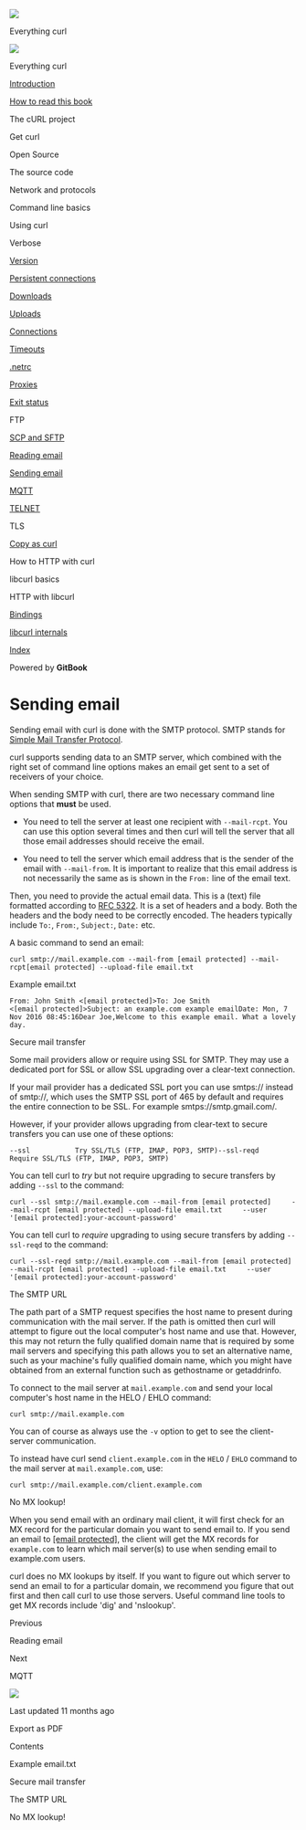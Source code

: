 <a href="../index.html" class="link-a079aa82--primary-53a25e66--logoLink-10d08504"></a>

<img src="https://gblobscdn.gitbook.com/orgs%2F-LxuH0qSm4xO9nWfEBlB%2Favatar.png?alt=media" class="image-67b14f24--avatar-1c1d03ec" />

<span class="text-4505230f--UIH400-4e41e82a--textContentFamily-49a318e1--spaceNameText-677c2969">Everything curl</span>

<a href="../index.html" class="link-a079aa82--primary-53a25e66--logoLink-10d08504"></a>

<img src="https://gblobscdn.gitbook.com/orgs%2F-LxuH0qSm4xO9nWfEBlB%2Favatar.png?alt=media" class="image-67b14f24--avatar-1c1d03ec" />

<span class="text-4505230f--UIH400-4e41e82a--textContentFamily-49a318e1--spaceNameText-677c2969">Everything curl</span>

<a href="../index.html" class="navButton-94f2579c--navButtonClickable-161b88ca"><span class="text-4505230f--UIH300-2063425d--textContentFamily-49a318e1--navButtonLabel-14a4968f">Introduction</span></a>

<a href="../how-to-read.html" class="navButton-94f2579c--navButtonClickable-161b88ca"><span class="text-4505230f--UIH300-2063425d--textContentFamily-49a318e1--navButtonLabel-14a4968f">How to read this book</span></a>

<span class="text-4505230f--UIH300-2063425d--textContentFamily-49a318e1--navButtonLabel-14a4968f">The cURL project</span>

<span class="text-4505230f--UIH300-2063425d--textContentFamily-49a318e1--navButtonLabel-14a4968f">Get curl</span>

<span class="text-4505230f--UIH300-2063425d--textContentFamily-49a318e1--navButtonLabel-14a4968f">Open Source</span>

<span class="text-4505230f--UIH300-2063425d--textContentFamily-49a318e1--navButtonLabel-14a4968f">The source code</span>

<span class="text-4505230f--UIH300-2063425d--textContentFamily-49a318e1--navButtonLabel-14a4968f">Network and protocols</span>

<span class="text-4505230f--UIH300-2063425d--textContentFamily-49a318e1--navButtonLabel-14a4968f">Command line basics</span>

<span class="text-4505230f--UIH300-2063425d--textContentFamily-49a318e1--navButtonLabel-14a4968f">Using curl</span>

<span class="text-4505230f--UIH300-2063425d--textContentFamily-49a318e1--navButtonLabel-14a4968f">Verbose</span>

<a href="version.html" class="navButton-94f2579c--pageItemWithChildrenNested-2c5d8183--navButtonClickable-161b88ca"><span class="text-4505230f--UIH300-2063425d--textContentFamily-49a318e1--navButtonLabel-14a4968f">Version</span></a>

<a href="persist.html" class="navButton-94f2579c--pageItemWithChildrenNested-2c5d8183--navButtonClickable-161b88ca"><span class="text-4505230f--UIH300-2063425d--textContentFamily-49a318e1--navButtonLabel-14a4968f">Persistent connections</span></a>

<a href="downloads.html" class="navButton-94f2579c--pageItemWithChildrenNested-2c5d8183--navButtonClickable-161b88ca"><span class="text-4505230f--UIH300-2063425d--textContentFamily-49a318e1--navButtonLabel-14a4968f">Downloads</span></a>

<a href="uploads.html" class="navButton-94f2579c--pageItemWithChildrenNested-2c5d8183--navButtonClickable-161b88ca"><span class="text-4505230f--UIH300-2063425d--textContentFamily-49a318e1--navButtonLabel-14a4968f">Uploads</span></a>

<a href="connections.html" class="navButton-94f2579c--pageItemWithChildrenNested-2c5d8183--navButtonClickable-161b88ca"><span class="text-4505230f--UIH300-2063425d--textContentFamily-49a318e1--navButtonLabel-14a4968f">Connections</span></a>

<a href="timeouts.html" class="navButton-94f2579c--pageItemWithChildrenNested-2c5d8183--navButtonClickable-161b88ca"><span class="text-4505230f--UIH300-2063425d--textContentFamily-49a318e1--navButtonLabel-14a4968f">Timeouts</span></a>

<a href="netrc.html" class="navButton-94f2579c--pageItemWithChildrenNested-2c5d8183--navButtonClickable-161b88ca"><span class="text-4505230f--UIH300-2063425d--textContentFamily-49a318e1--navButtonLabel-14a4968f">.netrc</span></a>

<a href="proxies.html" class="navButton-94f2579c--pageItemWithChildrenNested-2c5d8183--navButtonClickable-161b88ca"><span class="text-4505230f--UIH300-2063425d--textContentFamily-49a318e1--navButtonLabel-14a4968f">Proxies</span></a>

<a href="returns.html" class="navButton-94f2579c--pageItemWithChildrenNested-2c5d8183--navButtonClickable-161b88ca"><span class="text-4505230f--UIH300-2063425d--textContentFamily-49a318e1--navButtonLabel-14a4968f">Exit status</span></a>

<span class="text-4505230f--UIH300-2063425d--textContentFamily-49a318e1--navButtonLabel-14a4968f">FTP</span>

<a href="scpsftp.html" class="navButton-94f2579c--pageItemWithChildrenNested-2c5d8183--navButtonClickable-161b88ca"><span class="text-4505230f--UIH300-2063425d--textContentFamily-49a318e1--navButtonLabel-14a4968f">SCP and SFTP</span></a>

<a href="reademail.html" class="navButton-94f2579c--pageItemWithChildrenNested-2c5d8183--navButtonClickable-161b88ca"><span class="text-4505230f--UIH300-2063425d--textContentFamily-49a318e1--navButtonLabel-14a4968f">Reading email</span></a>

<a href="smtp.html" class="navButton-94f2579c--pageItemWithChildrenNested-2c5d8183--navButtonClickable-161b88ca--navButtonOpened-6a88552e"><span class="text-4505230f--UIH300-2063425d--textContentFamily-49a318e1--navButtonLabel-14a4968f">Sending email</span></a>

<a href="mqtt.html" class="navButton-94f2579c--pageItemWithChildrenNested-2c5d8183--navButtonClickable-161b88ca"><span class="text-4505230f--UIH300-2063425d--textContentFamily-49a318e1--navButtonLabel-14a4968f">MQTT</span></a>

<a href="telnet.html" class="navButton-94f2579c--pageItemWithChildrenNested-2c5d8183--navButtonClickable-161b88ca"><span class="text-4505230f--UIH300-2063425d--textContentFamily-49a318e1--navButtonLabel-14a4968f">TELNET</span></a>

<span class="text-4505230f--UIH300-2063425d--textContentFamily-49a318e1--navButtonLabel-14a4968f">TLS</span>

<a href="copyas.html" class="navButton-94f2579c--pageItemWithChildrenNested-2c5d8183--navButtonClickable-161b88ca"><span class="text-4505230f--UIH300-2063425d--textContentFamily-49a318e1--navButtonLabel-14a4968f">Copy as curl</span></a>

<span class="text-4505230f--UIH300-2063425d--textContentFamily-49a318e1--navButtonLabel-14a4968f">How to HTTP with curl</span>

<span class="text-4505230f--UIH300-2063425d--textContentFamily-49a318e1--navButtonLabel-14a4968f">libcurl basics</span>

<span class="text-4505230f--UIH300-2063425d--textContentFamily-49a318e1--navButtonLabel-14a4968f">HTTP with libcurl</span>

<a href="../bindings.html" class="navButton-94f2579c--navButtonClickable-161b88ca"><span class="text-4505230f--UIH300-2063425d--textContentFamily-49a318e1--navButtonLabel-14a4968f">Bindings</span></a>

<a href="../internals.html" class="navButton-94f2579c--navButtonClickable-161b88ca"><span class="text-4505230f--UIH300-2063425d--textContentFamily-49a318e1--navButtonLabel-14a4968f">libcurl internals</span></a>

<a href="../bookindex.html" class="navButton-94f2579c--navButtonClickable-161b88ca"><span class="text-4505230f--UIH300-2063425d--textContentFamily-49a318e1--navButtonLabel-14a4968f">Index</span></a>

<a href="https://www.gitbook.com/?utm_source=content&amp;utm_medium=trademark&amp;utm_campaign=curl-1" class="reset-3c756112--trademark-a8da4b94"></a>

<span class="text-4505230f--TextH200-a3425406--textUIFamily-5ebd8e40">Powered by **GitBook**</span>

# <span class="text-4505230f--DisplayH900-bfb998fa--textContentFamily-49a318e1">Sending email</span>

<span class="text-4505230f--UIH300-2063425d--textUIFamily-5ebd8e40--text-8ee2c8b2"></span>

<span class="text-4505230f--UIH300-2063425d--textUIFamily-5ebd8e40--text-8ee2c8b2"></span>

<span class="text-4505230f--TextH400-3033861f--textContentFamily-49a318e1"><span data-key="97d1147998904d09866fe6278ec3490a"><span data-offset-key="97d1147998904d09866fe6278ec3490a:0">Sending email with curl is done with the SMTP protocol. SMTP stands for </span></span><a href="https://en.wikipedia.org/wiki/Simple_Mail_Transfer_Protocol" class="link-a079aa82--primary-53a25e66--link-faf6c434"><span data-key="c52e072cd8334ee1832d43d57f377e1b"><span data-offset-key="c52e072cd8334ee1832d43d57f377e1b:0">Simple Mail Transfer Protocol</span></span></a><span data-key="e1b2b160937a47a4ab250924957f7768"><span data-offset-key="e1b2b160937a47a4ab250924957f7768:0">.</span></span></span>

<span class="text-4505230f--TextH400-3033861f--textContentFamily-49a318e1"><span data-key="2945595dc9d7476d8e897d94c7bc9d5d"><span data-offset-key="2945595dc9d7476d8e897d94c7bc9d5d:0">curl supports sending data to an SMTP server, which combined with the right set of command line options makes an email get sent to a set of receivers of your choice.</span></span></span>

<span class="text-4505230f--TextH400-3033861f--textContentFamily-49a318e1"><span data-key="07fbe0beb1324a9abb2c9f6f6a243637"><span data-offset-key="07fbe0beb1324a9abb2c9f6f6a243637:0">When sending SMTP with curl, there are two necessary command line options that </span><span data-offset-key="07fbe0beb1324a9abb2c9f6f6a243637:1">**must**</span><span data-offset-key="07fbe0beb1324a9abb2c9f6f6a243637:2"> be used.</span></span></span>

- <span class="text-4505230f--TextH400-3033861f--textContentFamily-49a318e1"><span data-key="f4941afd67444576aafe036120ed54a9"><span data-offset-key="f4941afd67444576aafe036120ed54a9:0">You need to tell the server at least one recipient with </span><span data-offset-key="f4941afd67444576aafe036120ed54a9:1">`--mail-rcpt`</span><span data-offset-key="f4941afd67444576aafe036120ed54a9:2">. You can use this option several times and then curl will tell the server that all those email addresses should receive the email.</span></span></span>

- <span class="text-4505230f--TextH400-3033861f--textContentFamily-49a318e1"><span data-key="46075eee66f1424da26d72251b0cc2f4"><span data-offset-key="46075eee66f1424da26d72251b0cc2f4:0">You need to tell the server which email address that is the sender of the email with </span><span data-offset-key="46075eee66f1424da26d72251b0cc2f4:1">`--mail-from`</span><span data-offset-key="46075eee66f1424da26d72251b0cc2f4:2">. It is important to realize that this email address is not necessarily the same as is shown in the </span><span data-offset-key="46075eee66f1424da26d72251b0cc2f4:3">`From:`</span><span data-offset-key="46075eee66f1424da26d72251b0cc2f4:4"> line of the email text.</span></span></span>

<span class="text-4505230f--TextH400-3033861f--textContentFamily-49a318e1"><span data-key="6f90093d0e4e4cbfb3348a35ebfef7c7"><span data-offset-key="6f90093d0e4e4cbfb3348a35ebfef7c7:0">Then, you need to provide the actual email data. This is a (text) file formatted according to </span></span><a href="https://tools.ietf.org/html/rfc5322.html" class="link-a079aa82--primary-53a25e66--link-faf6c434"><span data-key="9fa503971cd94d718485867f9b42001c"><span data-offset-key="9fa503971cd94d718485867f9b42001c:0">RFC 5322</span></span></a><span data-key="e590bb5ace0748f8a82566d1cbdca421"><span data-offset-key="e590bb5ace0748f8a82566d1cbdca421:0">. It is a set of headers and a body. Both the headers and the body need to be correctly encoded. The headers typically include </span><span data-offset-key="e590bb5ace0748f8a82566d1cbdca421:1">`To:`</span><span data-offset-key="e590bb5ace0748f8a82566d1cbdca421:2">, </span><span data-offset-key="e590bb5ace0748f8a82566d1cbdca421:3">`From:`</span><span data-offset-key="e590bb5ace0748f8a82566d1cbdca421:4">, </span><span data-offset-key="e590bb5ace0748f8a82566d1cbdca421:5">`Subject:`</span><span data-offset-key="e590bb5ace0748f8a82566d1cbdca421:6">, </span><span data-offset-key="e590bb5ace0748f8a82566d1cbdca421:7">`Date:`</span><span data-offset-key="e590bb5ace0748f8a82566d1cbdca421:8"> etc.</span></span></span>

<span class="text-4505230f--TextH400-3033861f--textContentFamily-49a318e1"><span data-key="ac1dcbafab554eb181282c8d085bed3c"><span data-offset-key="ac1dcbafab554eb181282c8d085bed3c:0">A basic command to send an email:</span></span></span>

    curl smtp://mail.example.com --mail-from [email protected] --mail-rcpt[email protected] --upload-file email.txt

<span class="text-4505230f--HeadingH700-04e1a2a3--textContentFamily-49a318e1"><span data-key="a9dd41202e1742a3bd2f104256dafaa0"><span data-offset-key="a9dd41202e1742a3bd2f104256dafaa0:0">Example email.txt</span></span></span>

    From: John Smith <[email protected]>To: Joe Smith <[email protected]>Subject: an example.com example emailDate: Mon, 7 Nov 2016 08:45:16​Dear Joe,Welcome to this example email. What a lovely day.

<span class="text-4505230f--HeadingH700-04e1a2a3--textContentFamily-49a318e1"><span data-key="9c2b01de3d024f68a49efd6deea1d3c5"><span data-offset-key="9c2b01de3d024f68a49efd6deea1d3c5:0">Secure mail transfer</span></span></span>

<span class="text-4505230f--TextH400-3033861f--textContentFamily-49a318e1"><span data-key="145f0cda19c842a28b4aded3030841be"><span data-offset-key="145f0cda19c842a28b4aded3030841be:0">Some mail providers allow or require using SSL for SMTP. They may use a dedicated port for SSL or allow SSL upgrading over a clear-text connection.</span></span></span>

<span class="text-4505230f--TextH400-3033861f--textContentFamily-49a318e1"><span data-key="bb63bd57fd2049fe9b5b253363f562ba"><span data-offset-key="bb63bd57fd2049fe9b5b253363f562ba:0">If your mail provider has a dedicated SSL port you can use smtps:// instead of smtp://, which uses the SMTP SSL port of 465 by default and requires the entire connection to be SSL. For example smtps://smtp.gmail.com/.</span></span></span>

<span class="text-4505230f--TextH400-3033861f--textContentFamily-49a318e1"><span data-key="1b3dba28dffe4d0ba119c0e366fd2b48"><span data-offset-key="1b3dba28dffe4d0ba119c0e366fd2b48:0">However, if your provider allows upgrading from clear-text to secure transfers you can use one of these options:</span></span></span>

    --ssl           Try SSL/TLS (FTP, IMAP, POP3, SMTP)--ssl-reqd      Require SSL/TLS (FTP, IMAP, POP3, SMTP)

<span class="text-4505230f--TextH400-3033861f--textContentFamily-49a318e1"><span data-key="68ef9e5bfcbd4a65b2c33681e97963d7"><span data-offset-key="68ef9e5bfcbd4a65b2c33681e97963d7:0">You can tell curl to </span><span data-offset-key="68ef9e5bfcbd4a65b2c33681e97963d7:1">_try_</span><span data-offset-key="68ef9e5bfcbd4a65b2c33681e97963d7:2"> but not require upgrading to secure transfers by adding </span><span data-offset-key="68ef9e5bfcbd4a65b2c33681e97963d7:3">`--ssl`</span><span data-offset-key="68ef9e5bfcbd4a65b2c33681e97963d7:4"> to the command:</span></span></span>

    curl --ssl smtp://mail.example.com --mail-from [email protected]     --mail-rcpt [email protected] --upload-file email.txt     --user '[email protected]:your-account-password'

<span class="text-4505230f--TextH400-3033861f--textContentFamily-49a318e1"><span data-key="ddcc2b7391c049e9a18c41e8254839fb"><span data-offset-key="ddcc2b7391c049e9a18c41e8254839fb:0">You can tell curl to </span><span data-offset-key="ddcc2b7391c049e9a18c41e8254839fb:1">_require_</span><span data-offset-key="ddcc2b7391c049e9a18c41e8254839fb:2"> upgrading to using secure transfers by adding </span><span data-offset-key="ddcc2b7391c049e9a18c41e8254839fb:3">`--ssl-reqd`</span><span data-offset-key="ddcc2b7391c049e9a18c41e8254839fb:4"> to the command:</span></span></span>

    curl --ssl-reqd smtp://mail.example.com --mail-from [email protected]     --mail-rcpt [email protected] --upload-file email.txt     --user '[email protected]:your-account-password'

<span class="text-4505230f--HeadingH700-04e1a2a3--textContentFamily-49a318e1"><span data-key="7cc9f195cf124c4fb063b348b6444662"><span data-offset-key="7cc9f195cf124c4fb063b348b6444662:0">The SMTP URL</span></span></span>

<span class="text-4505230f--TextH400-3033861f--textContentFamily-49a318e1"><span data-key="7e1d712125654f4784a3b4a947e0d611"><span data-offset-key="7e1d712125654f4784a3b4a947e0d611:0">The path part of a SMTP request specifies the host name to present during communication with the mail server. If the path is omitted then curl will attempt to figure out the local computer's host name and use that. However, this may not return the fully qualified domain name that is required by some mail servers and specifying this path allows you to set an alternative name, such as your machine's fully qualified domain name, which you might have obtained from an external function such as gethostname or getaddrinfo.</span></span></span>

<span class="text-4505230f--TextH400-3033861f--textContentFamily-49a318e1"><span data-key="8466a34669534cdaa1e139854bcefa1b"><span data-offset-key="8466a34669534cdaa1e139854bcefa1b:0">To connect to the mail server at </span><span data-offset-key="8466a34669534cdaa1e139854bcefa1b:1">`mail.example.com`</span><span data-offset-key="8466a34669534cdaa1e139854bcefa1b:2"> and send your local computer's host name in the HELO / EHLO command:</span></span></span>

    curl smtp://mail.example.com

<span class="text-4505230f--TextH400-3033861f--textContentFamily-49a318e1"><span data-key="573d96b338a94b0b884c44859cb08ee3"><span data-offset-key="573d96b338a94b0b884c44859cb08ee3:0">You can of course as always use the </span><span data-offset-key="573d96b338a94b0b884c44859cb08ee3:1">`-v`</span><span data-offset-key="573d96b338a94b0b884c44859cb08ee3:2"> option to get to see the client-server communication.</span></span></span>

<span class="text-4505230f--TextH400-3033861f--textContentFamily-49a318e1"><span data-key="d9d7a3055dfd41aab6fb7481c6ca6135"><span data-offset-key="d9d7a3055dfd41aab6fb7481c6ca6135:0">To instead have curl send </span><span data-offset-key="d9d7a3055dfd41aab6fb7481c6ca6135:1">`client.example.com`</span><span data-offset-key="d9d7a3055dfd41aab6fb7481c6ca6135:2"> in the </span><span data-offset-key="d9d7a3055dfd41aab6fb7481c6ca6135:3">`HELO`</span><span data-offset-key="d9d7a3055dfd41aab6fb7481c6ca6135:4"> / </span><span data-offset-key="d9d7a3055dfd41aab6fb7481c6ca6135:5">`EHLO`</span><span data-offset-key="d9d7a3055dfd41aab6fb7481c6ca6135:6"> command to the mail server at </span><span data-offset-key="d9d7a3055dfd41aab6fb7481c6ca6135:7">`mail.example.com`</span><span data-offset-key="d9d7a3055dfd41aab6fb7481c6ca6135:8">, use:</span></span></span>

    curl smtp://mail.example.com/client.example.com

<span class="text-4505230f--HeadingH700-04e1a2a3--textContentFamily-49a318e1"><span data-key="5f97e7c2ab8b433f913fa03319bb3ca4"><span data-offset-key="5f97e7c2ab8b433f913fa03319bb3ca4:0">No MX lookup!</span></span></span>

<span class="text-4505230f--TextH400-3033861f--textContentFamily-49a318e1"><span data-key="bcfe59daac3a4f77915ca40aca37f028"><span data-offset-key="bcfe59daac3a4f77915ca40aca37f028:0">When you send email with an ordinary mail client, it will first check for an MX record for the particular domain you want to send email to. If you send an email to <a href="../cdn-cgi/l/email-protection.html" class="__cf_email__">[email protected]</a>, the client will get the MX records for </span><span data-offset-key="bcfe59daac3a4f77915ca40aca37f028:1">`example.com`</span><span data-offset-key="bcfe59daac3a4f77915ca40aca37f028:2"> to learn which mail server(s) to use when sending email to example.com users.</span></span></span>

<span class="text-4505230f--TextH400-3033861f--textContentFamily-49a318e1"><span data-key="e11462ba770b47919f41e1b4086045ec"><span data-offset-key="e11462ba770b47919f41e1b4086045ec:0">curl does no MX lookups by itself. If you want to figure out which server to send an email to for a particular domain, we recommend you figure that out first and then call curl to use those servers. Useful command line tools to get MX records include 'dig' and 'nslookup'.</span></span></span>

<a href="reademail.html" class="reset-3c756112--card-6570f064--whiteCard-fff091a4--cardPrevious-56a5e674"></a>

<span class="text-4505230f--TextH200-a3425406--textContentFamily-49a318e1">Previous</span>

<span class="text-4505230f--UIH400-4e41e82a--textContentFamily-49a318e1">Reading email</span>

<a href="mqtt.html" class="reset-3c756112--card-6570f064--whiteCard-fff091a4--cardNext-19241c42"></a>

<span class="text-4505230f--TextH200-a3425406--textContentFamily-49a318e1">Next</span>

<span class="text-4505230f--UIH400-4e41e82a--textContentFamily-49a318e1">MQTT</span>

<img src="https://avatars.githubusercontent.com/u/66654881?v=4" class="image-67b14f24--avatar-1c1d03ec" />

<span class="text-4505230f--TextH200-a3425406--textContentFamily-49a318e1">Last updated 11 months ago</span>

<span class="text-4505230f--UIH300-2063425d--textUIFamily-5ebd8e40">Export as PDF</span>

<span class="text-4505230f--InfoH100-1e92e1d1--textContentFamily-49a318e1">Contents</span>

<a href="smtp.html#example-email-txt" class="reset-3c756112--menuItem-aa02f6ec--menuItemLight-757d5235--menuItemInline-173bdf97--pageTocItem-f4427024"></a>

<span class="text-4505230f--UIH300-2063425d--textContentFamily-49a318e1"><span class="text-4505230f--UIH200-50ead35f--textContentFamily-49a318e1">Example email.txt</span></span>

<a href="smtp.html#secure-mail-transfer" class="reset-3c756112--menuItem-aa02f6ec--menuItemLight-757d5235--menuItemInline-173bdf97--pageTocItem-f4427024"></a>

<span class="text-4505230f--UIH300-2063425d--textContentFamily-49a318e1"><span class="text-4505230f--UIH200-50ead35f--textContentFamily-49a318e1">Secure mail transfer</span></span>

<a href="smtp.html#the-smtp-url" class="reset-3c756112--menuItem-aa02f6ec--menuItemLight-757d5235--menuItemInline-173bdf97--pageTocItem-f4427024"></a>

<span class="text-4505230f--UIH300-2063425d--textContentFamily-49a318e1"><span class="text-4505230f--UIH200-50ead35f--textContentFamily-49a318e1">The SMTP URL</span></span>

<a href="smtp.html#no-mx-lookup" class="reset-3c756112--menuItem-aa02f6ec--menuItemLight-757d5235--menuItemInline-173bdf97--pageTocItem-f4427024"></a>

<span class="text-4505230f--UIH300-2063425d--textContentFamily-49a318e1"><span class="text-4505230f--UIH200-50ead35f--textContentFamily-49a318e1">No MX lookup!</span></span>
